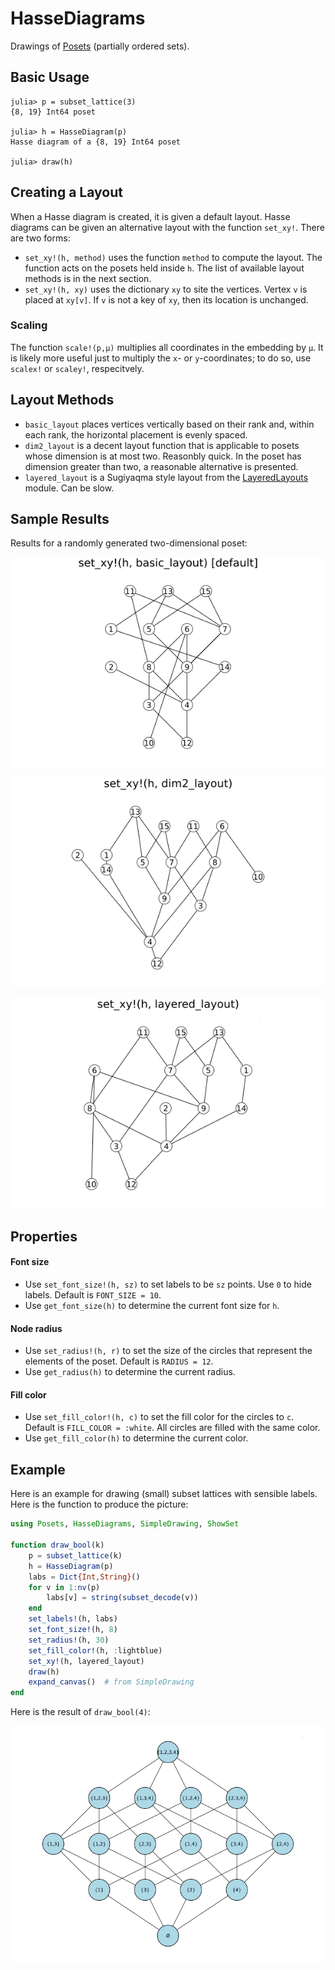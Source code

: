 # HasseDiagrams

Drawings of [Posets](https://github.com/scheinerman/Posets.jl) (partially ordered sets).

## Basic Usage

```
julia> p = subset_lattice(3)
{8, 19} Int64 poset

julia> h = HasseDiagram(p)
Hasse diagram of a {8, 19} Int64 poset

julia> draw(h)
```

## Creating a Layout

When a Hasse diagram is created, it is given a default layout. Hasse diagrams can be given an alternative layout with the function `set_xy!`. There are two forms:

* `set_xy!(h, method)` uses the function `method` to compute the layout. The function acts on the posets held inside `h`. The list of available layout methods is in the next section. 
* `set_xy!(h, xy)` uses the dictionary `xy` to site the vertices. Vertex `v` is placed at `xy[v]`. If `v` is not a key of `xy`, then its location is unchanged.

### Scaling

The function `scale!(p,μ)` multiplies all coordinates in the embedding by `μ`. 
It is likely more useful just to multiply the `x`- or `y`-coordinates; 
to do so, use `scalex!` or `scaley!`, respecitvely. 

## Layout Methods

* `basic_layout` places vertices vertically based on their rank and, within each rank, the horizontal placement is evenly spaced.
* `dim2_layout` is a decent layout function that is applicable to posets whose dimension is at most two. Reasonbly quick. In the poset has dimension greater than two, a reasonable alternative is presented. 
* `layered_layout` is a Sugiyaqma style layout from the [LayeredLayouts](https://github.com/oxinabox/LayeredLayouts.jl) module. Can be slow. 


## Sample Results
Results for a randomly generated two-dimensional poset:

![](basic.png)

![](dim2.png)

![](layered.png)



## Properties

#### Font size

* Use `set_font_size!(h, sz)` to set labels to be `sz` points. Use `0` to hide labels. Default is `FONT_SIZE = 10`.
* Use `get_font_size(h)` to determine the current font size for `h`. 

#### Node radius

* Use `set_radius!(h, r)` to set the size of the circles that represent the elements of the poset. Default is `RADIUS = 12`.
* Use `get_radius(h)` to determine the current radius.

#### Fill color

* Use `set_fill_color!(h, c)` to set the fill color for the circles to `c`. Default is `FILL_COLOR = :white`. All circles are filled with the same color. 
* Use `get_fill_color(h)` to determine the current color. 


## Example

Here is an example for drawing (small) subset lattices with sensible labels. Here is the function
to produce the picture:

```julia
using Posets, HasseDiagrams, SimpleDrawing, ShowSet

function draw_bool(k)
    p = subset_lattice(k)
    h = HasseDiagram(p)
    labs = Dict{Int,String}()
    for v in 1:nv(p)
        labs[v] = string(subset_decode(v))
    end
    set_labels!(h, labs)
    set_font_size!(h, 8)
    set_radius!(h, 30)
    set_fill_color!(h, :lightblue)
    set_xy!(h, layered_layout)
    draw(h)
    expand_canvas()  # from SimpleDrawing
end
```
Here is the result of `draw_bool(4)`:

![](bool4.png)